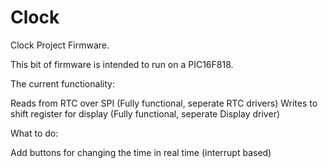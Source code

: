 Clock 
=====

Clock Project Firmware. 


This bit of firmware is intended to run on a PIC16F818.

The current functionality:

Reads from RTC over SPI (Fully functional, seperate RTC drivers)
Writes to shift register for display (Fully functional, seperate Display driver)

What to do:

Add buttons for changing the time in real time (interrupt based)
